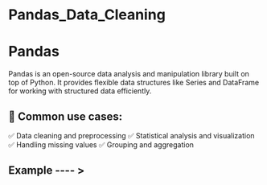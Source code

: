 # Pandas_Data_Cleaning
# Pandas
Pandas is an open-source data analysis and manipulation library built on top of Python. It provides flexible data structures like Series and DataFrame for working with structured data efficiently.

## 🔹 Common use cases:

✅ Data cleaning and preprocessing
✅ Statistical analysis and visualization
✅ Handling missing values
✅ Grouping and aggregation

## Example ---- > 
